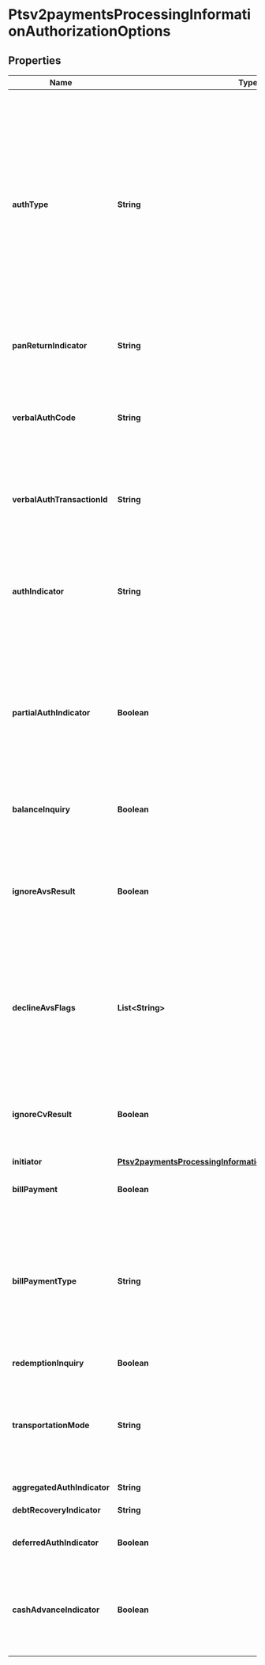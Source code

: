
# Ptsv2paymentsProcessingInformationAuthorizationOptions

## Properties
Name | Type | Description | Notes
------------ | ------------- | ------------- | -------------
**authType** | **String** | Authorization type. Possible values:   - &#x60;AUTOCAPTURE&#x60;: automatic capture.  - &#x60;STANDARDCAPTURE&#x60;: standard capture.  - &#x60;VERBAL&#x60;: forced capture. Include it in the payment request for a forced capture. Include it in the capture request for a verbal payment.  #### Asia, Middle East, and Africa Gateway; Cielo; Comercio Latino; and CyberSource Latin American Processing Set this field to &#x60;AUTOCAPTURE&#x60; and include it in a bundled request to indicate that you are requesting an automatic capture. If your account is configured to enable automatic captures, set this field to &#x60;STANDARDCAPTURE&#x60; and include it in a standard authorization or bundled request to indicate that you are overriding an automatic capture. For more information, see the &#x60;auth_type&#x60; field description in [Credit Card Services Using the SCMP API Guide.](https://apps.cybersource.com/library/documentation/dev_guides/CC_Svcs_SCMP_API/html/)  #### Forced Capture Set this field to &#x60;VERBAL&#x60; and include it in the authorization request to indicate that you are performing a forced capture; therefore, you receive the authorization code outside the CyberSource system.  #### Verbal Authorization Set this field to &#x60;VERBAL&#x60; and include it in the capture request to indicate that the request is for a verbal authorization. For more information, see \&quot;Verbal Authorizations\&quot; in [Credit Card Services Using the SCMP API](http://apps.cybersource.com/library/documentation/dev_guides/CC_Svcs_SCMP_API/html).  |  [optional]
**panReturnIndicator** | **String** | #### Visa Platform Connect The field contains the PAN translation indicator for American Express Contactless Transaction. Valid value is   1- Expresspay Translation, PAN request 2- Expresspay Translation, PAN and Expiry date request  |  [optional]
**verbalAuthCode** | **String** | Authorization code.  #### Forced Capture Use this field to send the authorization code you received from a payment that you authorized outside the CyberSource system.  #### PIN debit Authorization code that is returned by the processor.  Returned by PIN debit purchase.  #### Verbal Authorization Use this field in CAPTURE API to send the verbally received authorization code.  For processor-specific information, see the &#x60;auth_code&#x60; field description in [Credit Card Services Using the SCMP API](http://apps.cybersource.com/library/documentation/dev_guides/CC_Svcs_SCMP_API/html).  |  [optional]
**verbalAuthTransactionId** | **String** | Transaction ID (TID).  #### FDMS South This field is required for verbal authorizations and forced captures with the American Express card type to comply with the CAPN requirements: - Forced capture: Obtain the value for this field from the authorization response. - Verbal authorization: You cannot obtain a value for this field so CyberSource uses the default value of &#x60;000000000000000&#x60; (15 zeros).  |  [optional]
**authIndicator** | **String** | Flag that specifies the purpose of the authorization.  Possible values:  - **0**: Preauthorization  - **1**: Final authorization  To set the default for this field, contact CyberSource Customer Support.  #### Barclays and Elavon The default for Barclays and Elavon is 1 (final authorization). To change the default for this field, contact CyberSource Customer Support.  #### CyberSource through VisaNet When the value for this field is 0, it corresponds to the following data in the TC 33 capture file:  - Record: CP01 TCR0  - Position: 164  - Field: Additional Authorization Indicators When the value for this field is 1, it does not correspond to any data in the TC 33 capture file.  |  [optional]
**partialAuthIndicator** | **Boolean** | Flag that indicates whether the transaction is enabled for partial authorization. When the request includes this field, this value overrides the information in your account. Possible values: - &#x60;true&#x60;: Enable the transaction for partial authorization. - &#x60;false&#x60;: Do not enable the transaction for partial authorization.  #### PIN debit Required field for partial authorizations that use PIN debit purchase; otherwise, not used.  #### Used by **Authorization** Optional field.  #### CyberSource through VisaNet To set the default for this field, contact CyberSource Customer Support. The value for this field corresponds to the following data in the TC 33 capture file5: - Record: CP01 TCR0 - Position: 164 - Field: Additional Authorization Indicators  |  [optional]
**balanceInquiry** | **Boolean** | Flag that indicates whether to return balance information.  Possible values: - &#x60;true&#x60;: Return balance information. - &#x60;false&#x60;: Do not return balance information.  #### Used by **Authorization** Required for a balance inquiry; otherwise, not used.  #### PIN debit Required for a balance inquiry request of a PIN debit purchase; otherwise, not used.  |  [optional]
**ignoreAvsResult** | **Boolean** | Flag for a sale request that indicates whether to allow the capture service to run even when the authorization receives an AVS decline, as indicated by a reply flag value of DAVSNO.  Possible values: - &#x60;true&#x60;: Ignore the results of AVS checking and run the capture service. - &#x60;false&#x60; (default): If the authorization receives an AVS decline, do not run the capture service. When the value of this field is &#x60;true&#x60;, the list in the &#x60;processingInformation.authorizationOptions.declineAvsFlags&#x60; field is ignored.  #### Used by **Authorization** Optional field. String (3)  |  [optional]
**declineAvsFlags** | **List&lt;String&gt;** | Comma-separated list of AVS flags that cause the reply flag &#x60;DAVSNO&#x60; to be returned.  **Important** To receive declines for the AVS code &#x60;N&#x60;, you must include the value &#x60;N&#x60; in the comma-separated list.    ### AVS Codes for Cielo 3.0 and CyberSource Latin American Processing    **Note** CyberSource Latin American Processing is the name of a specific processing connection that CyberSource supports.   In the CyberSource API documentation, CyberSource Latin American Processing does not refer to the general topic of processing in Latin America.   The information in this section is for the specific processing connection called CyberSource Latin American Processing.   It is not for any other Latin American processors that CyberSource supports.  |AVS Code|Description| |--- |--- | |D|Partial match: postal code and address match.| |E|Not supported: AVS is not supported for this card type. _or_ Invalid: the acquirer returned an unrecognized value for the AVS response.| |F|Partial match: postal code matches, but CPF and address do not match.*| |G|Not supported: AVS not supported or not verified.| |I|No match: AVS information is not available.| |K|Partial match: CPF matches, but postal code and address do not match.*| |L|Partial match: postal code and CPF match, but address does not match.*| |N|No match: postal code, CPF, and address do not match.*| |O|Partial match: CPF and address match, but postal code does not match.*| |R|Not supported: your implementation does not support AVS _or_ System unavailable.| |T|Partial match: address matches, but postal code and CPF do not match.*| |V|Match: postal code, CPF, and address match.*| |* CPF (Cadastro de Pessoas Fisicas) is required only for Redecard in Brazil.||  ### AVS Codes for All Other Processors  **Note** The list of AVS codes for all other processors follows these descriptions of the processor-specific information for these codes.  #### American Express Cards For American Express cards only, you can receive Visa and CyberSource AVS codes in addition to the American Express AVS codes.  **Note** For CyberSource through VisaNet, the American Express AVS codes are converted to Visa AVS codes before they are returned to you. As a result, you will not receive American Express AVS codes for the American Express card type.&lt;br/&gt;&lt;br/&gt;  _American Express Card codes_: &#x60;F&#x60;, &#x60;H&#x60;, &#x60;K&#x60;, &#x60;L&#x60;, &#x60;O&#x60;, &#x60;T&#x60;, &#x60;V&#x60;  #### Domestic and International Visa Cards The international and domestic alphabetic AVS codes are the Visa standard AVS codes. CyberSource maps the standard AVS return codes for other types of payment cards, including American Express cards, to the Visa standard AVS codes.  AVS is considered either domestic or international, depending on the location of the bank that issued the customer&#39;s payment card: - When the bank is in the U.S., the AVS is domestic. - When the bank is outside the U.S., the AVS is international.  You should be prepared to handle both domestic and international AVS result codes: - For international cards, you can receive domestic AVS codes in addition to the international AVS codes. - For domestic cards, you can receive international AVS codes in addition to the domestic AVS codes.  _International Visa Codes_: &#x60;B&#x60;, &#x60;C&#x60;, &#x60;D&#x60;, &#x60;G&#x60;, &#x60;I&#x60;, &#x60;M&#x60;, &#x60;P&#x60;  _Domestic Visa Codes_: &#x60;A&#x60;, &#x60;E&#x60;,&#x60;N&#x60;, &#x60;R&#x60;, &#x60;S&#x60;, &#x60;U&#x60;, &#x60;W&#x60;, &#x60;X&#x60;, &#x60;Y&#x60;, &#x60;Z&#x60;  #### CyberSource Codes The numeric AVS codes are created by CyberSource and are not standard Visa codes. These AVS codes can be returned for any card type.  _CyberSource Codes_: &#x60;1&#x60;, &#x60;2&#x60;, &#x60;3&#x60;, &#x60;4&#x60;  ### Table of AVS Codes for All Other Processors  |AVS Code|Description| |--- |--- | |A|Partial match: street address matches, but 5-digit and 9-digit postal codes do not match.| |B|Partial match: street address matches, but postal code is not verified. Returned only for Visa cards not issued in the U.S.| |C|No match: street address and postal code do not match. Returned only for Visa cards not issued in the U.S.| |D &amp; M|Match: street address and postal code match. Returned only for Visa cards not issued in the U.S.| |E|Invalid: AVS data is invalid or AVS is not allowed for this card type.| |F|Partial match: card member’s name does not match, but billing postal code matches.| |G|Not supported: issuing bank outside the U.S. does not support AVS.| |H|Partial match: card member’s name does not match, but street address and postal code match. Returned only for the American Express card type.| |I|No match: address not verified. Returned only for Visa cards not issued in the U.S.| |K|Partial match: card member’s name matches, but billing address and billing postal code do not match. Returned only for the American Express card type.| |L|Partial match: card member’s name and billing postal code match, but billing address does not match. Returned only for the American Express card type.| |M|See the entry for D &amp; M.| |N|No match: one of the following: street address and postal code do not match _or_ (American Express card type only) card member’s name, street address, and postal code do not match.| |O|Partial match: card member’s name and billing address match, but billing postal code does not match. Returned only for the American Express card type.| |P|Partial match: postal code matches, but street address not verified. Returned only for Visa cards not issued in the U.S.| |R|System unavailable.| |S|Not supported: issuing bank in the U.S. does not support AVS.| |T|Partial match: card member’s name does not match, but street address matches. Returned only for the American Express card type.| |U|System unavailable: address information unavailable for one of these reasons: The U.S. bank does not support AVS outside the U.S. _or_ The AVS in a U.S. bank is not functioning properly.| |V|Match: card member’s name, billing address, and billing postal code match. Returned only for the American Express card type.| |W|Partial match: street address does not match, but 9-digit postal code matches.| |X|Match: street address and 9-digit postal code match.| |Y|Match: street address and 5-digit postal code match.| |Z|Partial match: street address does not match, but 5-digit postal code matches.| |1|Not supported: one of the following: AVS is not supported for this processor or card type _or_ AVS is disabled for your CyberSource account. To enable AVS, contact CyberSource Customer Support.| |2|Unrecognized: the processor returned an unrecognized value for the AVS response.| |3|Match: address is confirmed. Returned only for PayPal Express Checkout.| |4|No match: address is not confirmed. Returned only for PayPal Express Checkout.| |5|No match: no AVS code was returned by the processor.|  |  [optional]
**ignoreCvResult** | **Boolean** | Flag for a sale request that indicates whether to allow the capture service to run even when the authorization receives a CVN decline, as indicated by an &#x60;processorInformation.cardVerification.resultCode&#x60; value of &#x60;D&#x60; or &#x60;N&#x60;. Possible values: - &#x60;true&#x60;: Ignore the results of CVN checking and run the capture service. - &#x60;false&#x60; (default): If the authorization receives a CVN decline, do not run the capture service.  #### Used by **Authorization** Optional field.  |  [optional]
**initiator** | [**Ptsv2paymentsProcessingInformationAuthorizationOptionsInitiator**](Ptsv2paymentsProcessingInformationAuthorizationOptionsInitiator.md) |  |  [optional]
**billPayment** | **Boolean** | Indicates payment for bill or payment towards existing contractual loan.  Possible values: - &#x60;true&#x60;: Bill payment or loan payment. - &#x60;false&#x60; (default): Not a bill payment or loan payment.  Optional request field.  |  [optional]
**billPaymentType** | **String** | Reason for the payment.  Possible values: - 001: Utility payment - 002: Government services - 003: Mobile phone top-up - 004: Coupon payment - 005: Installment based repayment  The value for this field corresponds to the following data in the TC 33A capture file (applicable to Brazil): - Record: CP07 TCR0 - Position: 48-50 - Field: Bill Payment Transaction Type Identifier  The value for this field corresponds to the following data in the TC 33A capture file (applicable to Installment) based Repayment): - Record: CP01 TCR6 - Position: 154-156 - Field: Bill Payment Transaction Type Identifier   This field is supported for 1. Bill payments in Brazil with Mastercard on CyberSource through VisaNet. 2. Installment based repayment transactions on Cybersource through VisaNet.  |  [optional]
**redemptionInquiry** | **Boolean** | Flag that indicates the payment request is a redemption inquiry.  Possible values:   - &#x60;true&#x60;   - &#x60;false&#x60;  |  [optional]
**transportationMode** | **String** | Type of transportation mode :  Possible Values: - 00 &#x3D; Unknown - 01 &#x3D; Urban bus - 02 &#x3D; Interurban bus - 03&#x3D;Lighttrainmasstransit(Underground Metro LTR) - 04 &#x3D; Train - 05 &#x3D; Commuter train - 06 &#x3D; Water-borne vehicle - 07 &#x3D; Toll - 08 &#x3D; Parking - 09 &#x3D; Taxi - 10 &#x3D; High-speed train - 11 &#x3D; Rural bus - 12 &#x3D; Express commuter train - 13 &#x3D; Para transit - 14 &#x3D; Self drive vehicle - 15 &#x3D; Coach - 16 &#x3D; Locomotive - 17 &#x3D; Powered motor coach - 18 &#x3D; Trailer - 19 &#x3D; Regional train - 20 &#x3D; Inter-city - 21 &#x3D; Funicular train - 22 &#x3D; Cable car  |  [optional]
**aggregatedAuthIndicator** | **String** | Indicates if transaction is an aggregated auth  Possible values: - **true** - **false**  |  [optional]
**debtRecoveryIndicator** | **String** | Indicates if transaction is a debt recovery request  Possible values: - **true** - **false**  |  [optional]
**deferredAuthIndicator** | **Boolean** | Flag that indicates whether the authorization request was delayed because connectivity was interrupted.  Possible values:   - &#x60;true&#x60; (Deferred authorization)   - &#x60;false&#x60; (default: Not a deferred authorization)  |  [optional]
**cashAdvanceIndicator** | **Boolean** | This API field enables the merchant to indicate that a given transaction is Cash Advance.  Cash advance or Cash disbursement functionality allows a merchant to dispense cash at a point of sale. It provides the ability of a POS system to act like an ATM. These terminals are typically seen in bank branches where customers can use their card and withdraw cash or at merchant locations where ATMs are sparse.  Possible values:   - &#x60;true&#x60; (Cash advance is supported)   - &#x60;false&#x60; (default: cash advance is not supported)  |  [optional]



